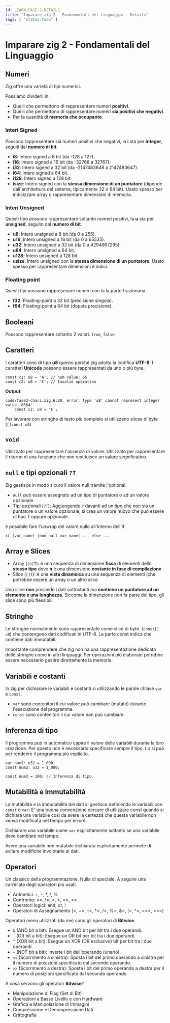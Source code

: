```yaml
---
id: LEARN-FASE-2-DETAILS
title: "Imparare zig 2 - Fondamentali del Linguaggio - Details"
tags: [ "status:todo" ]
---
```


# Imparare zig 2 - Fondamentali del Linguaggio

## Numeri

Zig offre una varietà di tipi numerici.

Possiamo dividerli in:

- Quelli che permettono di rappresentare numeri **positivi**.
- Quelli che permettono di rappresentare numeri **sia positivi che negativi**.
- Per la quantità di **memoria che occupanto**.


### Interi Signed

Possono rappresentare sia numeri positivi che negativi, la **i** sta per **integer**, seguiti dal **numero di bit**.

- **i8**: Intero signed a 8 bit (da -128 a 127).
- **i16**: Intero signed a 16 bit (da -32768 a 32767).
- **i32**: Intero signed a 32 bit (da -2147483648 a 2147483647).
- **i64**: Intero signed a 64 bit.
- **i128**: Intero signed a 128 bit.
- **isize**: Intero signed con la **stessa dimensione di un puntatore** (dipende dall'architettura del sistema, tipicamente 32 o 64 bit). Usato spesso per indicizzare array o rappresentare dimensioni di memoria.

### Interi Unsigned

Questi tipo possono rappresentare soltanto numeri positivi, la **u** sta per **unsigned**, seguito dal **numero di bit**.

- **u8**: Intero unsigned a 8 bit (da 0 a 255).
- **u16**: Intero unsigned a 16 bit (da 0 a 65535).
- **u32**: Intero unsigned a 32 bit (da 0 a 4294967295).
- **u64**: Intero unsigned a 64 bit.
- **u128**: Intero unsigned a 128 bit.
- **usize**: Intero unsigned con la **stessa dimensione di un puntatore**. Usato spesso per rappresentare dimensioni e indici.

### Floating point

Questi tipi possono rappresenare numeri con la la parte frazionaria.

- **f32**: Floating-point a 32 bit (precisione singola).
- **f64**: Floating-point a 64 bit (doppia precisione).

## Booleani

Possono rappresentare soltanto 2 valori. `true`, `false`.

## Caratteri

I caratteri sono di tipo **u8** questo perché zig adotta la codifica **UTF-8**. I caratteri **Unicode** possono essere rappresentati da uno o più byte.

```zig
const c1: u8 = 'A'; // num value: 65
const c2: u8 = '€'; // Invalid operation
```

**Output**:

```
code/fase2-chars.zig:6:20: error: type 'u8' cannot represent integer value '8364'
    const c2: u8 = '€';
```

Per lavorare con stringhe di testo più completo si utilizzano slices di byte (`[]const u8`)

## `void`

Utilizzato per rappresentare l'assenza di valore. Utilizzato per rappresentare il ritorno di una funzione che non restituisce un valore segnificativo.

## `null` e tipi opzionali `?T`

Zig gestisce in modo sicuro il valore null tramite l'optional.

- `null` può essere assegnato ad un tipo di puntatore o ad un valore opzionale.
- Tipi opzionali (`?T`): Aggiungendo `?` davanti ad un tipo che non sia un puntatore o un valore opzionale, si crea un valore nuovo che può essere di tipo
        T oppure opzionale.

è possibile fare l'unwrap del valore nullo all'interno dell'if

```
if (var_name) |non_null_var_name| ... else ...
```

## Array e Slices

- Array (`[n]T`): è una sequenza di dimensione **fissa** di elementi dello **stesso tipo** dove **n** è una dimensione **costante in fase di compilazione**.
- Slice (`[]T`): è una **vista dinameica** su una sequenza di elementi (che potrebbe essere un array o un altro slice.

Uno slice **non** possiede i dati sottostanti ma **contiene un puntatore ad un elemento e una lunghezza**.
Siccome la dimenzione non fa parte del tipo, gli slice sono più flessibili.

## Stringhe

Le stringhe normalmente sono rappresentate come slice di byte. (`const[] u8`) che contengono dati codificati in UTF-8. La parte const indica che contiene
dati immutabili.

Importante comprendere che zig non ha una rappresentazione dedicata delle stringhe come in altri linguaggi. Per operazioni più elaborate potrebbe essere necessario
gestire direttamente la memoria.


## Variabili e costanti

In zig per dichiarare le variabili e costanti si utilizzando le parole chiave `var` e `const`.

- `var` sono contenitori il cui valore può cambiare (mutato) durante l'esecuzione del programma.
- `const` sono contenitori il cui valore non può cambiare.

## Inferenza di tipo

Il programma può in automatico capire il valore delle variabili durante la loro creazione. Per questo non è
necessario specificare sempre il tipo. Lo si può per rendeere il programma più esplicito.

```
var num1: u32 = 1_000;
const num2: u32 = 1_000;

const num3 = 100; // Inferenza di tipo.
```

## Mutabilità e immutabilità

La mutabilità e la immutabilità dei dati si gestisce definiendo le variabili con `const` o `var`.
E' una buona convenzione cercare di utilizzare const quando si dichiara una variabile cosi da avere
la certezza che questa variabile non venva modificata nel tempo per errore.

Dichiarare una variabile come `var` esplicitamente soltanto se una variabile deve cambiare nel tempo.

Avere una variabile non mutabile dichiarata esplicitamente permete di evitare modifiche involotarie ai dati.


 ## Operatori

 Un classico della programmazione. Nulla di speciale. A seguire una carrellata degli operatori più usati.

- Aritmetici: +, -, *, /, %
- Confronto: ==, !=, <, >, <=, >=
- Operatori logici: and, or, !
- Operatori di Assegnamento (=, +=, -=, *=, /=, %=, &=, |=, ^=, <<=, >>=)

Operatori meno utilizzati (da me) sono gli operatori di **Bitwise**.

- `&` (AND bit a bit): Esegue un AND bit per bit tra i due operandi.
- `|` (OR bit a bit): Esegue un OR bit per bit tra i due operandi.
- `^` (XOR bit a bit): Esegue un XOR (OR esclusivo) bit per bit tra i due operandi.
- `~` (NOT bit a bit): Inverte i bit dell'operando (unario).
- `<<` (Scorrimento a sinistra): Sposta i bit del primo operando a sinistra per il numero di posizioni specificato dal secondo operando.
- `>>` (Scorrimento a destra): Sposta i bit del primo operando a destra per il numero di posizioni specificato dal secondo operando.

A cosa servono gli operatori **Bitwise**?

- Manipolazione di Flag (Set di Bit)
- Operazioni a Basso Livello e con Hardware
- Grafica e Manipolazione di Immagini
- Compressione e Decompressione Dati
- Crittografia


